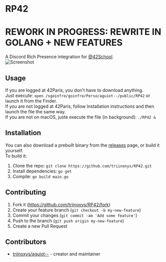 # RP42

# REWORK IN PROGRESS: REWRITE IN GOLANG + NEW FEATURES

A Discord Rich Presence integration for [@42School](https://github.com/42School).  
![Screenshot](https://raw.githubusercontent.com/triinoxys/RP42/master/screenshot.png)

## Usage

If you are logged at 42Paris, you don't have to download anything.  
Just execute: `open /sgoinfre/goinfre/Perso/aguiot--/public/RP42` or launch it from the Finder.  
If you are not logged at 42Paris, follow Installation instructions and then launch the file the same way.  
If you are not on macOS, juste execute the file (in background): `./RP42 &`

## Installation

You can also download a prebuilt binary from the [releases](https://github.com/triinoxys/RP42/releases) page, or build it yourself.  
To build it:
1. Clone the repo: `git clone https://github.com/triinoxys/RP42.git`  
2. Install dependencies: `go get`  
3. Compile: `go build main.go`  

## Contributing

1. Fork it (<https://github.com/triinoxys/RP42/fork>)  
2. Create your feature branch (`git checkout -b my-new-feature`)  
3. Commit your changes (`git commit -am 'Add some feature'`)  
4. Push to the branch (`git push origin my-new-feature`)  
5. Create a new Pull Request  

## Contributors

- [triinoxys/aguiot--](https://github.com/triinoxys) - creator and maintainer  
